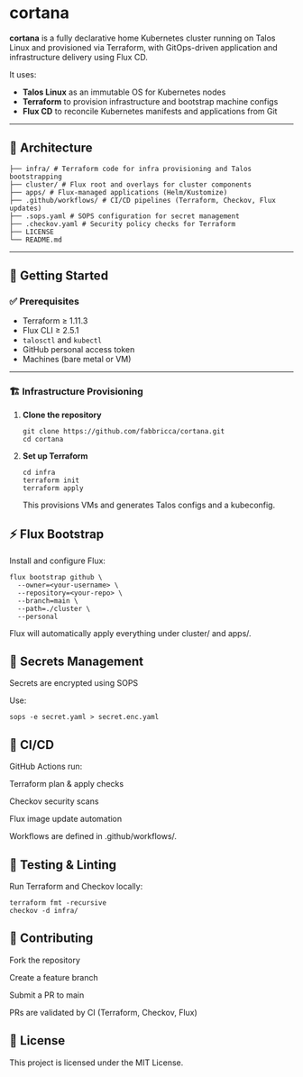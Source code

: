 # cortana

**cortana** is a fully declarative home Kubernetes cluster running on Talos Linux and provisioned via Terraform, with GitOps-driven application and infrastructure delivery using Flux CD.

It uses:
- **Talos Linux** as an immutable OS for Kubernetes nodes
- **Terraform** to provision infrastructure and bootstrap machine configs
- **Flux CD** to reconcile Kubernetes manifests and applications from Git

---

## 🧩 Architecture

```
├── infra/ # Terraform code for infra provisioning and Talos bootstrapping
├── cluster/ # Flux root and overlays for cluster components
├── apps/ # Flux-managed applications (Helm/Kustomize)
├── .github/workflows/ # CI/CD pipelines (Terraform, Checkov, Flux updates)
├── .sops.yaml # SOPS configuration for secret management
├── .checkov.yaml # Security policy checks for Terraform
├── LICENSE
└── README.md
```

---

## 🚀 Getting Started

### ✅ Prerequisites

- Terraform ≥ 1.11.3
- Flux CLI ≥ 2.5.1
- `talosctl` and `kubectl`
- GitHub personal access token
- Machines (bare metal or VM)

---

### 🏗️ Infrastructure Provisioning

1. **Clone the repository**
   ```
   git clone https://github.com/fabbricca/cortana.git
   cd cortana
   ```
2. **Set up Terraform**
    ```
    cd infra
    terraform init
    terraform apply
    ```
    This provisions VMs and generates Talos configs and a kubeconfig.

## ⚡ Flux Bootstrap
Install and configure Flux:
```
flux bootstrap github \
  --owner=<your-username> \
  --repository=<your-repo> \
  --branch=main \
  --path=./cluster \
  --personal
```
Flux will automatically apply everything under cluster/ and apps/.

## 🔐 Secrets Management
Secrets are encrypted using SOPS

Use:
```
sops -e secret.yaml > secret.enc.yaml
```

## 🔁 CI/CD
GitHub Actions run:

Terraform plan & apply checks

Checkov security scans

Flux image update automation

Workflows are defined in .github/workflows/.

## 🧪 Testing & Linting
Run Terraform and Checkov locally:
```
terraform fmt -recursive
checkov -d infra/
```

## 🤝 Contributing
Fork the repository

Create a feature branch

Submit a PR to main

PRs are validated by CI (Terraform, Checkov, Flux)

## 📄 License
This project is licensed under the MIT License.